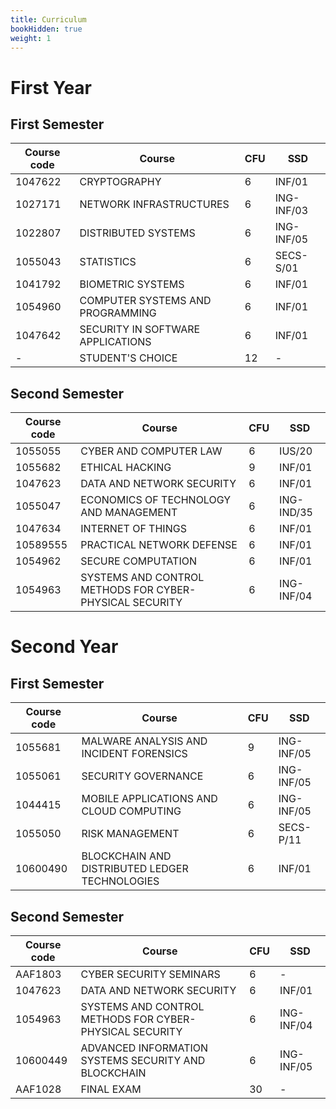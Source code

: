 ```yaml
---
title: Curriculum
bookHidden: true
weight: 1
---
```


# First Year

## First Semester

| Course code | Course                            | CFU | SSD        |
|-------------|-----------------------------------|-----|------------|
| 1047622     | CRYPTOGRAPHY                      | 6   | INF/01     |
| 1027171     | NETWORK INFRASTRUCTURES           | 6   | ING-INF/03 |
| 1022807     | DISTRIBUTED SYSTEMS               | 6   | ING-INF/05 |
| 1055043     | STATISTICS                        | 6   | SECS-S/01  |
| 1041792     | BIOMETRIC SYSTEMS                 | 6   | INF/01     |
| 1054960     | COMPUTER SYSTEMS AND PROGRAMMING  | 6   | INF/01     |
| 1047642     | SECURITY IN SOFTWARE APPLICATIONS | 6   | INF/01     |
| -           | STUDENT'S CHOICE                  | 12  | -          |

## Second Semester

| Course code | Course                                                  | CFU | SSD        |
|-------------|---------------------------------------------------------|-----|------------|
| 1055055     | CYBER AND COMPUTER LAW                                  | 6   | IUS/20     |
| 1055682     | ETHICAL HACKING                                         | 9   | INF/01     |
| 1047623     | DATA AND NETWORK SECURITY                               | 6   | INF/01     |
| 1055047     | ECONOMICS OF TECHNOLOGY AND MANAGEMENT                  | 6   | ING-IND/35 |
| 1047634     | INTERNET OF THINGS                                      | 6   | INF/01     |
| 10589555    | PRACTICAL NETWORK DEFENSE                               | 6   | INF/01     |
| 1054962     | SECURE COMPUTATION                                      | 6   | INF/01     |
| 1054963     | SYSTEMS AND CONTROL METHODS FOR CYBER-PHYSICAL SECURITY | 6   | ING-INF/04 |

# Second Year

## First Semester

| Course code | Course                                         | CFU | SSD        |
|-------------|------------------------------------------------|-----|------------|
| 1055681     | MALWARE ANALYSIS AND INCIDENT FORENSICS        | 9   | ING-INF/05 |
| 1055061     | SECURITY GOVERNANCE                            | 6   | ING-INF/05 |
| 1044415     | MOBILE APPLICATIONS AND CLOUD COMPUTING        | 6   | ING-INF/05 |
| 1055050     | RISK MANAGEMENT                                | 6   | SECS-P/11  |
| 10600490    | BLOCKCHAIN AND DISTRIBUTED LEDGER TECHNOLOGIES | 6   | INF/01     |

## Second Semester

| Course code | Course                                                  | CFU | SSD        |
|-------------|---------------------------------------------------------|-----|------------|
| AAF1803     | CYBER SECURITY SEMINARS                                 | 6   | -          |
| 1047623     | DATA AND NETWORK SECURITY                               | 6   | INF/01     |
| 1054963     | SYSTEMS AND CONTROL METHODS FOR CYBER-PHYSICAL SECURITY | 6   | ING-INF/04 |
| 10600449    | ADVANCED INFORMATION SYSTEMS SECURITY AND BLOCKCHAIN    | 6   | ING-INF/05 |
| AAF1028     | FINAL EXAM                                              | 30  | -          |